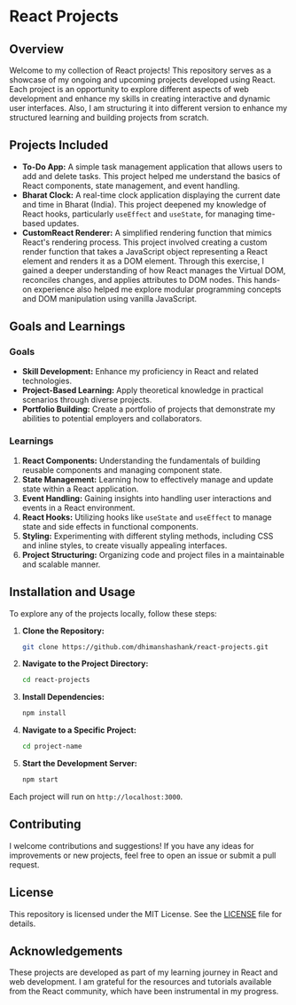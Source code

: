 # React Projects

## Overview
Welcome to my collection of React projects! This repository serves as a showcase of my ongoing and upcoming projects developed using React. Each project is an opportunity to explore different aspects of web development and enhance my skills in creating interactive and dynamic user interfaces. Also, I am structuring it into different version to enhance my structured learning and building projects from scratch.

## Projects Included
- **To-Do App:** A simple task management application that allows users to add and delete tasks. This project helped me understand the basics of React components, state management, and event handling.
- **Bharat Clock:** A real-time clock application displaying the current date and time in Bharat (India). This project deepened my knowledge of React hooks, particularly `useEffect` and `useState`, for managing time-based updates.
- **CustomReact Renderer:** A simplified rendering function that mimics React's rendering process. This project involved creating a custom render function that takes a JavaScript object representing a React element and renders it as a DOM element. Through this exercise, I gained a deeper understanding of how React manages the Virtual DOM, reconciles changes, and applies attributes to DOM nodes. This hands-on experience also helped me explore modular programming concepts and DOM manipulation using vanilla JavaScript.

## Goals and Learnings
### Goals
- **Skill Development:** Enhance my proficiency in React and related technologies.
- **Project-Based Learning:** Apply theoretical knowledge in practical scenarios through diverse projects.
- **Portfolio Building:** Create a portfolio of projects that demonstrate my abilities to potential employers and collaborators.

### Learnings
1. **React Components:** Understanding the fundamentals of building reusable components and managing component state.
2. **State Management:** Learning how to effectively manage and update state within a React application.
3. **Event Handling:** Gaining insights into handling user interactions and events in a React environment.
4. **React Hooks:** Utilizing hooks like `useState` and `useEffect` to manage state and side effects in functional components.
5. **Styling:** Experimenting with different styling methods, including CSS and inline styles, to create visually appealing interfaces.
6. **Project Structuring:** Organizing code and project files in a maintainable and scalable manner.

## Installation and Usage
To explore any of the projects locally, follow these steps:

1. **Clone the Repository:**
    ```sh
    git clone https://github.com/dhimanshashank/react-projects.git
    ```
2. **Navigate to the Project Directory:**
    ```sh
    cd react-projects
    ```
3. **Install Dependencies:**
    ```sh
    npm install
    ```
4. **Navigate to a Specific Project:**
    ```sh
    cd project-name
    ```
5. **Start the Development Server:**
    ```sh
    npm start
    ```

Each project will run on `http://localhost:3000`.

## Contributing
I welcome contributions and suggestions! If you have any ideas for improvements or new projects, feel free to open an issue or submit a pull request.

## License
This repository is licensed under the MIT License. See the [LICENSE](./LICENSE) file for details.

## Acknowledgements
These projects are developed as part of my learning journey in React and web development. I am grateful for the resources and tutorials available from the React community, which have been instrumental in my progress.
